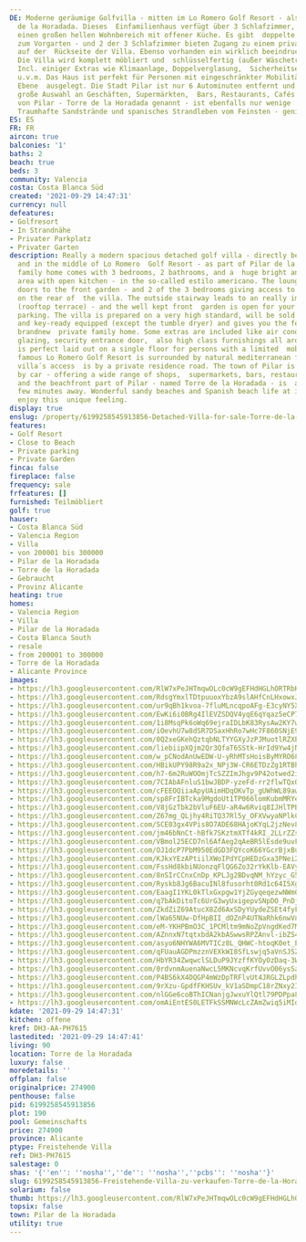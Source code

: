 ```yaml
---
DE: Moderne geräumige Golfvilla - mitten im Lo Romero Golf Resort - als Teil von Pilar
  de la Horadada. Dieses  Einfamilienhaus verfügt über 3 Schlafzimmer, 2 Bäder und
  einen großen hellen Wohnbereich mit offener Küche. Es gibt  doppelte Terrassentüren
  zum Vorgarten - und 2 der 3 Schlafzimmer bieten Zugang zu einem privaten Innenhof
  auf der  Rückseite der Villa. Ebenso vorhanden ein wirklich beeindruckendes Solarium.
  Die Villa wird komplett möbliert und  schlüsselfertig (außer Wäschetrockner) verkauft.
  Incl. einiger Extras wie Klimaanlage, Doppelverglasung,  Sicherheitseingangstür,
  u.v.m. Das Haus ist perfekt für Personen mit eingeschränkter Mobilität auf einer
  Ebene  ausgelegt. Die Stadt Pilar ist nur 6 Autominuten entfernt und bietet eine
  große Auswahl an Geschäften, Supermärkten,  Bars, Restaurants, Cafés und der Strandabschnitt
  von Pilar - Torre de la Horadada genannt - ist ebenfalls nur wenige  Minuten entfernt.
  Traumhafte Sandstrände und spanisches Strandleben vom Feinsten - genießen Sie es.
ES: ES
FR: FR
aircon: true
balconies: '1'
baths: 2
beach: true
beds: 3
community: Valencia
costa: Costa Blanca Süd
created: '2021-09-29 14:47:31'
currency: null
defeatures:
- Golfresort
- In Strandnähe
- Privater Parkplatz
- Privater Garten
description: Really a modern spacious detached golf villa - directly between the fairways
  and in the middle of Lo Romero  Golf Resort - as part of Pilar de la Horadada. This
  family home comes with 3 bedrooms, 2 bathrooms, and a  huge bright and light living
  area with open kitchen - in the so-called estilo americano. The lounge has double  patio
  doors to the front garden - and 2 of the 3 bedrooms giving access to a private courtyard
  on the rear of  the villa. The outside stairway leads to an really impressive solarium
  (rooftop terrace) - and the well kept front  garden is open for your private off-road
  parking. The villa is prepared on a very high standard, will be sold  fully furnished
  and key-ready equipped (except the tumble dryer) and gives you the feeling of a
  brandnew  private family home. Some extras are included like air conditioning, double
  glazing, security entrance door,  also high class furnishings all around. The house
  is perfect laid out on a single floor for persons with a limited  mobility. The
  famous Lo Romero Golf Resort is surrounded by natural mediterranean flora - the
  villa´s access  is by a private residence road. The town of Pilar is just 6 minutes
  by car - offering a wide range of shops,  supermarkets, bars, restaurants, cafes,
  and the beachfront part of Pilar - named Torre de la Horadada - is  also only a
  few minutes away. Wonderful sandy beaches and Spanish beach life at it´s best -
  enjoy this  unique feeling.
display: true
enslug: /property/6199258545913856-Detached-Villa-for-sale-Torre-de-la-Horadada/
features:
- Golf Resort
- Close to Beach
- Private parking
- Private Garden
finca: false
fireplace: false
frequency: sale
frfeatures: []
furnished: Teilmöbliert
golf: true
hauser:
- Costa Blanca Süd
- Valencia Region
- Villa
- von 200001 bis 300000
- Pilar de la Horadada
- Torre de la Horadada
- Gebraucht
- Provinz Alicante
heating: true
homes:
- Valencia Region
- Villa
- Pilar de la Horadada
- Costa Blanca South
- resale
- from 200001 to 300000
- Torre de la Horadada
- Alicante Province
images:
- https://lh3.googleusercontent.com/RlW7xPeJHTmqwOLc0cW9gEFHdHGLhORTRbKpF-Fgs4k0QNWLxBNZPT-W4ilG1eKmmuq8TZnvPnUk8rtQO0umIP81mAceSKBWrw=w640-rj-e30-l100
- https://lh3.googleusercontent.com/RdsgYmxlTDtpuuoxYbzA9slAHfCnLHxowxJH8QBw1w0za190yi4s82bkqvQG3IMDQiWbGQ8KMFlYoj77HdbMN8enEZyHc9xHbBY=w640-rj-e30-l100
- https://lh3.googleusercontent.com/ur9qBh1kvoa-7fluMLncqpoAFg-E3cyNY5Xzp-JTNuN-8gsbEJzkvYPzrgcQNCIwTNBxMM0SrNThmTG9fp6O-Qu1nVLeMhJhw3k=w640-rj-e30-l100
- https://lh3.googleusercontent.com/EwKi6i0BRg4IlEVZSDQV4yqE6qYqaz5eCP7TOW0PHbRWjYVsSJGQxiMNtMH5ylmrNQ8ppCKpxQTxHfUKin1EAV_USzsNokUl2A=w640-rj-e30-l100
- https://lh3.googleusercontent.com/1i8MsqPk6oWq69ejraIDLbK83RysAw2KY7wLi4ioWERG2GGFWBGrkSrEaRa17KqRJK4_rKGmfCmsjaezHMMTr2yozXE0CoEsfvo=w640-rj-e30-l100
- https://lh3.googleusercontent.com/iOevhU7w8dSR7DSaxHhRo7wHc7F860SNjE9AdSkGU19t9xk9f2ebn7HVVsRmwU4S7EkDWvlN0Aa6TKZx6nnVFKIugwkI4Dm9Ug=w640-rj-e30-l100
- https://lh3.googleusercontent.com/0Q2xeGKehQztqbNLTYYGXyJzPJMuotlRZXE2wTPADlaQFa0bqhsMfYWHd_EvqdjRZVCTh4874IkRSB2EVUDPifopOk6DgfSVbA=w640-rj-e30-l100
- https://lh3.googleusercontent.com/liebiipXQjm2Qr3QfaT6SStk-HrId9Yw4jN-tFqZe6U-ryuJRYRkqVFohtGomiQ_kq8BDy493Reud_T8Zop7MqT1jhkpBHRyqQ=w640-rj-e30-l100
- https://lh3.googleusercontent.com/w_pCNodAnUwEDW-U-yRhMTsHoisByMYRO68EgmeYjDlj0SO2VAdww1N3YCDI_STdd3b5qoymwDPfZYRiW27qTbKCwcUPqUFw=w640-rj-e30-l100
- https://lh3.googleusercontent.com/HBikUPY98R9a2x_NPj3W-CR6ETDzZg1RTBhc5AJEx47u4AiWZ1P2wXg2UwSzNeJv7lgTUpSxUo9kZaGCSORYnJx2GGd3gSOH=w640-rj-e30-l100
- https://lh3.googleusercontent.com/h7-6m2RuWOOmjTcSZZImJhgv9P42otwed2iOfJ1f_izFTcLvqcsgc7cgzoPPuqPXP4zXhJc7rl0tkjByRFDFIQcfR1Yy0Tdd=w640-rj-e30-l100
- https://lh3.googleusercontent.com/7CIAbAFnluS1bwJBDP-yzeFd-rr2flwTQxQTeP1AFMzH9LAixqRREu-0Y09Y42jiHxdjTPk5yPVaSCMw0CiWyIhhoigWdNIL=w640-rj-e30-l100
- https://lh3.googleusercontent.com/cFEEOQiiaApyUAimHDqOKvTp_gUWhWL89awhePwEQWZzruBSiWKhn5fRQk2eM8s_JKsbe_B8Sfhhj521sSviIJX76Zc5GwRGQw=w640-rj-e30-l100
- https://lh3.googleusercontent.com/sp8FrIBTcka9MgdoUt1TP066lomKubmMRYenpHpWoxunRv33oXPvNb8oVHhnHSU1vG-U2GCSnlvx7CCrWQoV7knEhbFeTyOc=w640-rj-e30-l100
- https://lh3.googleusercontent.com/V8jGzTbk2bVluF6EU-aR4w6Rviq8IJHlTPBarrmIrY-RmygJECDsi5meIDdu9lmDqv2L3m3iBfRjm0pLcdPGIc8SdOc4_nzis1U=w640-rj-e30-l100
- https://lh3.googleusercontent.com/Z67mg_QLjhy4RiTQ37Rl5y_OFXVwyaNPlkCGOASV2d_ebi4xjiYsU_ufs1345xuhvwahCbjYv5dm3l1kGZBR7oBHdqr65sLDjw=w640-rj-e30-l100
- https://lh3.googleusercontent.com/SCE03gx4VPis8O7ADE68HAjoKYqL2jzNev8mi0_jwhGl_QUsFPCMHGc7iYNF3HDoxlbFY4bAkyuTyo9PweGr_E4E70bbr6QwBQ=w640-rj-e30-l100
- https://lh3.googleusercontent.com/jm46bNnCt-hBfk7SKztmXTf4kRI_2LLrZZs5bDLyBhtHwBRLVa-LFIqEsHJmaHpQwaMi6nWPdHjATF2VWEaIbL3gwOw3DFkWSw=w640-rj-e30-l100
- https://lh3.googleusercontent.com/VBmol25ECD7nl6AfAeg2qAeBR5lEsde9uvFq5e1xUJaz6Y7OZjUk19whm0LRf2X3Y10Q2FG23TEkUyAuWYkk0QGDXCMpuyPnAg=w640-rj-e30-l100
- https://lh3.googleusercontent.com/OJ1dcP7PbM950EdGD3FQYcoK66YGcrBjxBul0uyQJTejOPlJDA162t3FrXMAog5D8H8BJPw5gU5iYpARt8yFtVNrSCzQjfAs=w640-rj-e30-l100
- https://lh3.googleusercontent.com/KJkxYEzAPtiilXWoIPdYCpHEDzGxa3PNei2PE3597genceQYsTSJhcnOJt32hvXm4Zg-_Uzl5oHCZpTga6gIMB1vVD3wv5geh4o=w640-rj-e30-l100
- https://lh3.googleusercontent.com/FssHd8kbiNUonzqFlQG6Zo32rYkKlb-EAVyeTquNZdI5BNomgezl78nRKNGwtIfx748fj7n8I14zNXr7UpgFpoRWEoyOPlF0hY4=w640-rj-e30-l100
- https://lh3.googleusercontent.com/8nSIrCCnxCnDp_KPLJg2BDvqNM_hYzyc_G5AnrDXvYJsRJJOb7VSN-brh8Nns4nW9Q2Y71XbW3Fzo7ODxR2fPK1Pski1hI_dm7Y=w640-rj-e30-l100
- https://lh3.googleusercontent.com/Ryskb8Jg6BacuINl8fusorht0Rd1c64I5XgWibjol7X02Fdk2cy881I3EV3d7sBoIwaEfP8fm73UZ_wO24t78ZHSnNAQFiWvuw=w640-rj-e30-l100
- https://lh3.googleusercontent.com/EaagI1YKL0kTlxGxpgw1YjZGyqeqezwNWm0dpaQ5nWF_FoGUJaVM228s5qvJcE0jd-xQ7HliHwxWh5ibHNXaq2miLbc7qDPvOQ=w640-rj-e30-l100
- https://lh3.googleusercontent.com/q7bAkDitoTc6UrG3wyUxigepvSNpDO_PnDj6X906Re81K9_iH8werCVl9Y3MvxPdxd9iU4p5PSZzm7Wy4ItPYH4se0tb6htocw=w640-rj-e30-l100
- https://lh3.googleusercontent.com/ZkdZiZ69AtucX8Zd6AxSDyYUydeZSEt4fyF5UKwpL_tx_IA52O59NrAs29fklTOvmdI8EKFWns82JmHPe9hMdtuntZ9k8gxl=w640-rj-e30-l100
- https://lh3.googleusercontent.com/lWa65NUw-DfHpBII_dOZnP4UTNaRhk6nwVny32zNHfxlfhrgytKXHSXZkWXInOivQ4Tz0rbEHtiMh74wa2ktoFZP7kbYx1s4=w640-rj-e30-l100
- https://lh3.googleusercontent.com/eM-YKHPBmO3C_1PCMltm9mNoZpVngdKed7MFgF00SdTXmOrdaK7mn89IIS-NAHnHQvZ5C8wO-qg2zEtwATIEUxokA_ku591qUno=w640-rj-e30-l100
- https://lh3.googleusercontent.com/AZnnxN7tqtxbdA2kbASwwsRPZAnvl-ibZS4-u2ZNGjCFBbwBQHMCXjDkQJlXjPnbLHxh6UcUtLuCZxCppeQiXFUF0bAN-1yJ=w640-rj-e30-l100
- https://lh3.googleusercontent.com/asyo6NHYWA6MVTICz8L_QHWC-htoqK0et_E0QvtZ8ijD_5nlP9Dxhpu3FpxbWDMJSDsgPV1uH8z7LrjVCUCxsyWAwW7tJtbKWFk=w640-rj-e30-l100
- https://lh3.googleusercontent.com/qFUauAGDPmzznVEXkWI8SfLswjq5aVnSJSZywXA3xM7RMz40GyLurKwkp9SD7n-zvmtjedTBR-sW7aOkrwR8cIp0k8mQ4Cnt=w640-rj-e30-l100
- https://lh3.googleusercontent.com/HbYR34ZwqwclSLDuP9JYzffKYOyOzDaq-3WYzGvhe3TCFmNbk6VhS1BADIFoUF44JWaxm82tWGPjEd8OHB8skkzGNWwTUEao5A=w640-rj-e30-l100
- https://lh3.googleusercontent.com/0rdvnmAuenaNwcL5MKNcvqKrfUvvO06ysSazj-1Tbeo5pXL1vuxyda9pXR8o7dCtqaRXHmScgS8x7TzC6vjnF-y5tQSgic9uPw=w640-rj-e30-l100
- https://lh3.googleusercontent.com/P4BS6kX4DQGP4mWzDpTRFlvUt4JRGLZLpdhb9uL4fqfwGJC1fDBjygmBMHJkNGuBdHbShBTEev-aJqi2tL4j3_BmZLG7LKczYQ=w640-rj-e30-l100
- https://lh3.googleusercontent.com/9rXzu-GpdfFKHSUv_kV1aSDmpC18rZNxy2Ir9y7hzdjL3ehmUSqDLzXF2B8B4wt1GSSz0uen_i4jkxu_yBX_QwvmLR1BXXYvUAE=w640-rj-e30-l100
- https://lh3.googleusercontent.com/nlGGe6coBThICNanjgJwxuYlQtl79PDPpa8S7LZaDze9KHd0pFpX9-KlBg7gHxWos7RP93JgVdZnajGxkzS1P8x6XpAbFkvd=w640-rj-e30-l100
- https://lh3.googleusercontent.com/omAiEntES0LETFkSSMNWcLcZAmZwiq5iMId31A_YzFH0c2UeH6rUTT09PJ78X17DgPZdfHTGGTlVFid9nkPuH3fDsQGp95aTvjU=w640-rj-e30-l100
kdate: '2021-09-29 14:47:31'
kitchen: offene
kref: DH3-AA-PH7615
lastedited: '2021-09-29 14:47:41'
living: 90
location: Torre de la Horadada
luxury: false
moredetails: ''
offplan: false
originalprice: 274900
penthouse: false
pid: 6199258545913856
plot: 190
pool: Gemeinschafts
price: 274900
province: Alicante
ptype: Freistehende Villa
ref: DH3-PH7615
salestage: 0
shas: '{''en'': ''nosha'',''de'': ''nosha'',''pcbs'': ''nosha''}'
slug: 6199258545913856-Freistehende-Villa-zu-verkaufen-Torre-de-la-Horadada/
solarium: false
thumb: https://lh3.googleusercontent.com/RlW7xPeJHTmqwOLc0cW9gEFHdHGLhORTRbKpF-Fgs4k0QNWLxBNZPT-W4ilG1eKmmuq8TZnvPnUk8rtQO0umIP81mAceSKBWrw=w400-h240-n-rj-e30-l100
topsix: false
town: Pilar de la Horadada
utility: true
---
```

